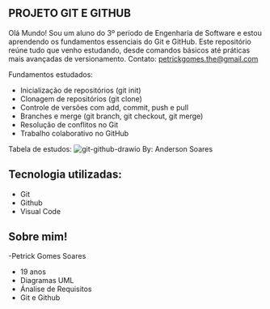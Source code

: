 ## PROJETO GIT E GITHUB  
 Olá Mundo! Sou um aluno do 3º período de Engenharia de Software e estou aprendendo os fundamentos essenciais do Git e GitHub. Este repositório reúne tudo que venho estudando, desde comandos básicos até práticas mais avançadas de versionamento.
Contato: petrickgomes.the@gmail.com  

Fundamentos estudados:  
- Inicialização de repositórios (git init)
- Clonagem de repositórios (git clone)
- Controle de versões com add, commit, push e pull
- Branches e merge (git branch, git checkout, git merge)
- Resolução de conflitos no Git
- Trabalho colaborativo no GitHub

Tabela de estudos:
![git-github-drawio](https://github.com/user-attachments/assets/7ccb19a0-614d-4124-90d4-68cbf8f69128)
By: Anderson Soares

 ## Tecnologia utilizadas:  
  - Git
  - Github
 - Visual Code
 
  ## Sobre mim!
 -Petrick Gomes Soares
 - 19 anos
 - Diagramas UML
 - Ánalise de Requisitos
 - Git e Github

